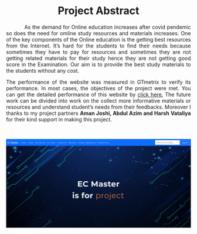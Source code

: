 
<br><br>
<h1 align="center">Project Abstract</h1>

<p align="justify">&nbsp;&nbsp;&nbsp;&nbsp;&nbsp;&nbsp;&nbsp;&nbsp;&nbsp;&nbsp;&nbsp;As the demand for Online education increases after covid pendemic so does the need for omline study resources and materials increases. One of the key components of the Online education is the getting best resources from the Internet. It’s hard for the students to find their needs because sometimes they have to pay for resources and sometimes they are not getting related materials for their study hence they are not getting good score in the Examination. Our aim is to provide the best study materials to the students without any cost. </p>

<p align="justify">The performance of the website was measured in GTmetrix to verify its performance. In most cases, the objectives of the project were met. You can get the detailed performance of this website by <a href="https://gtmetrix.com/reports/ec-master.netlify.app/7E9mSvWO/" target="_blank">click here.</a> The future work can be divided into work on the collect more informative materials or resources and understand student’s needs from their feedbacks. Moreover I thanks to my project partners <b>Aman Joshi, Abdul Azim and Harsh Vataliya</b> for their kind support in making this project.</p>

<br> 

![](Thumbnails/thumbnail.png)
